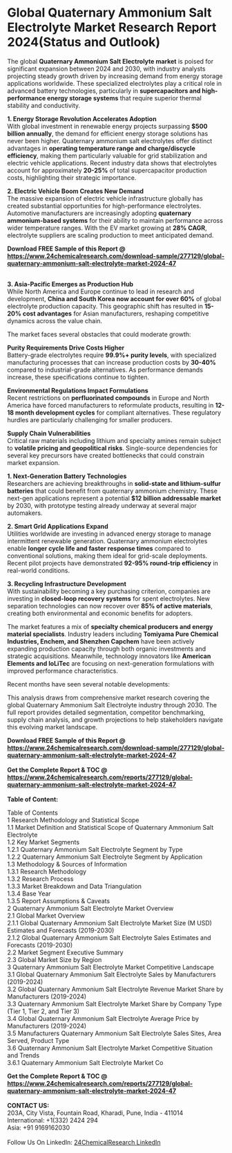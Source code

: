 <h1>Global Quaternary Ammonium Salt Electrolyte Market Research Report 2024(Status and Outlook)</h1><p>The global <strong>Quaternary Ammonium Salt Electrolyte market</strong> is poised for significant expansion between 2024 and 2030, with industry analysts projecting steady growth driven by increasing demand from energy storage applications worldwide. These specialized electrolytes play a critical role in advanced battery technologies, particularly in <strong>supercapacitors and high-performance energy storage systems</strong> that require superior thermal stability and conductivity.</p><p><strong>1. Energy Storage Revolution Accelerates Adoption</strong><br>
With global investment in renewable energy projects surpassing <strong>$500 billion annually</strong>, the demand for efficient energy storage solutions has never been higher. Quaternary ammonium salt electrolytes offer distinct advantages in <strong>operating temperature range and charge/discycle efficiency</strong>, making them particularly valuable for grid stabilization and electric vehicle applications. Recent industry data shows that electrolytes account for approximately <strong>20-25%</strong> of total supercapacitor production costs, highlighting their strategic importance.</p><p><strong>2. Electric Vehicle Boom Creates New Demand</strong><br>
The massive expansion of electric vehicle infrastructure globally has created substantial opportunities for high-performance electrolytes. Automotive manufacturers are increasingly adopting <strong>quaternary ammonium-based systems</strong> for their ability to maintain performance across wider temperature ranges. With the EV market growing at <strong>28% CAGR</strong>, electrolyte suppliers are scaling production to meet anticipated demand.</p><div><b>Download FREE Sample of this Report @ 
            <a href="https://www.24chemicalresearch.com/download-sample/277129/global-quaternary-ammonium-salt-electrolyte-market-2024-47">
            https://www.24chemicalresearch.com/download-sample/277129/global-quaternary-ammonium-salt-electrolyte-market-2024-47</a></b></div><br><p><strong>3. Asia-Pacific Emerges as Production Hub</strong><br>
While North America and Europe continue to lead in research and development, <strong>China and South Korea now account for over 60%</strong> of global electrolyte production capacity. This geographic shift has resulted in <strong>15-20% cost advantages</strong> for Asian manufacturers, reshaping competitive dynamics across the value chain.</p><p>The market faces several obstacles that could moderate growth:</p><p><strong>Purity Requirements Drive Costs Higher</strong><br>
	Battery-grade electrolytes require <strong>99.9%+ purity levels</strong>, with specialized manufacturing processes that can increase production costs by <strong>30-40%</strong> compared to industrial-grade alternatives. As performance demands increase, these specifications continue to tighten.</p><p><strong>Environmental Regulations Impact Formulations</strong><br>
	Recent restrictions on <strong>perfluorinated compounds</strong> in Europe and North America have forced manufacturers to reformulate products, resulting in <strong>12-18 month development cycles</strong> for compliant alternatives. These regulatory hurdles are particularly challenging for smaller producers.</p><p><strong>Supply Chain Vulnerabilities</strong><br>
	Critical raw materials including lithium and specialty amines remain subject to <strong>volatile pricing and geopolitical risks</strong>. Single-source dependencies for several key precursors have created bottlenecks that could constrain market expansion.</p><p><strong>1. Next-Generation Battery Technologies</strong><br>
Researchers are achieving breakthroughs in <strong>solid-state and lithium-sulfur batteries</strong> that could benefit from quaternary ammonium chemistry. These next-gen applications represent a potential <strong>$12 billion addressable market</strong> by 2030, with prototype testing already underway at several major automakers.</p><p><strong>2. Smart Grid Applications Expand</strong><br>
Utilities worldwide are investing in advanced energy storage to manage intermittent renewable generation. Quaternary ammonium electrolytes enable <strong>longer cycle life and faster response times</strong> compared to conventional solutions, making them ideal for grid-scale deployments. Recent pilot projects have demonstrated <strong>92-95% round-trip efficiency</strong> in real-world conditions.</p><p><strong>3. Recycling Infrastructure Development</strong><br>
With sustainability becoming a key purchasing criterion, companies are investing in <strong>closed-loop recovery systems</strong> for spent electrolytes. New separation technologies can now recover over <strong>85% of active materials</strong>, creating both environmental and economic benefits for adopters.</p><p>The market features a mix of <strong>specialty chemical producers and energy material specialists</strong>. Industry leaders including <strong>Tomiyama Pure Chemical Industries, Enchem, and Shenzhen Capchem</strong> have been actively expanding production capacity through both organic investments and strategic acquisitions. Meanwhile, technology innovators like <strong>American Elements and IoLiTec</strong> are focusing on next-generation formulations with improved performance characteristics.</p><p>Recent months have seen several notable developments:</p><p>This analysis draws from comprehensive market research covering the global Quaternary Ammonium Salt Electrolyte industry through 2030. The full report provides detailed segmentation, competitor benchmarking, supply chain analysis, and growth projections to help stakeholders navigate this evolving market landscape.</p><div><b>Download FREE Sample of this Report @ 
            <a href="https://www.24chemicalresearch.com/download-sample/277129/global-quaternary-ammonium-salt-electrolyte-market-2024-47">
            https://www.24chemicalresearch.com/download-sample/277129/global-quaternary-ammonium-salt-electrolyte-market-2024-47</a></b></div><br><div><b>Get the Complete Report & TOC @ 
            <a href="https://www.24chemicalresearch.com/reports/277129/global-quaternary-ammonium-salt-electrolyte-market-2024-47">
            https://www.24chemicalresearch.com/reports/277129/global-quaternary-ammonium-salt-electrolyte-market-2024-47</a></b></div><br>
            <b>Table of Content:</b><p>Table of Contents<br />
1 Research Methodology and Statistical Scope<br />
1.1 Market Definition and Statistical Scope of Quaternary Ammonium Salt Electrolyte<br />
1.2 Key Market Segments<br />
1.2.1 Quaternary Ammonium Salt Electrolyte Segment by Type<br />
1.2.2 Quaternary Ammonium Salt Electrolyte Segment by Application<br />
1.3 Methodology & Sources of Information<br />
1.3.1 Research Methodology<br />
1.3.2 Research Process<br />
1.3.3 Market Breakdown and Data Triangulation<br />
1.3.4 Base Year<br />
1.3.5 Report Assumptions & Caveats<br />
2 Quaternary Ammonium Salt Electrolyte Market Overview<br />
2.1 Global Market Overview<br />
2.1.1 Global Quaternary Ammonium Salt Electrolyte Market Size (M USD) Estimates and Forecasts (2019-2030)<br />
2.1.2 Global Quaternary Ammonium Salt Electrolyte Sales Estimates and Forecasts (2019-2030)<br />
2.2 Market Segment Executive Summary<br />
2.3 Global Market Size by Region<br />
3 Quaternary Ammonium Salt Electrolyte Market Competitive Landscape<br />
3.1 Global Quaternary Ammonium Salt Electrolyte Sales by Manufacturers (2019-2024)<br />
3.2 Global Quaternary Ammonium Salt Electrolyte Revenue Market Share by Manufacturers (2019-2024)<br />
3.3 Quaternary Ammonium Salt Electrolyte Market Share by Company Type (Tier 1, Tier 2, and Tier 3)<br />
3.4 Global Quaternary Ammonium Salt Electrolyte Average Price by Manufacturers (2019-2024)<br />
3.5 Manufacturers Quaternary Ammonium Salt Electrolyte Sales Sites, Area Served, Product Type<br />
3.6 Quaternary Ammonium Salt Electrolyte Market Competitive Situation and Trends<br />
3.6.1 Quaternary Ammonium Salt Electrolyte Market Co</p><div><b>Get the Complete Report & TOC @ 
            <a href="https://www.24chemicalresearch.com/reports/277129/global-quaternary-ammonium-salt-electrolyte-market-2024-47">
            https://www.24chemicalresearch.com/reports/277129/global-quaternary-ammonium-salt-electrolyte-market-2024-47</a></b></div><br><b>CONTACT US:</b><br>
            203A, City Vista, Fountain Road, Kharadi, Pune, India - 411014<br>
            International: +1(332) 2424 294<br>
            Asia: +91 9169162030 <br><br>
            Follow Us On LinkedIn: <a href="https://www.linkedin.com/company/24chemicalresearch/">24ChemicalResearch LinkedIn</a>